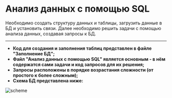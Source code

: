 # Анализ данных с помощью SQL

Необходимо создать структуру данных и таблицы, загрузить данные в БД и установить связи. Далее необходимо решить задачи с помощью анализа данных, создавая запросы к БД.

---

* **Код для создания и заполнения таблиц представлен в файле "Заполнение БД";**
* **Файл "Анализ данных с помощью SQL" является основным - в нём содержатся сами задачи и код запросов для их решения;**
* **Запросы расположены в порядке возрастания сложности (от простого к более сложным);**
* **Схема БД представлена ниже:**
  
![scheme](https://github.com/CheeckM4te/Data_Analytics_Projects/assets/129798323/e8cf2b8a-fcd2-4ced-a717-16a1fb4d1449)
